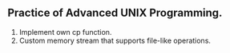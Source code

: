 Practice of Advanced UNIX Programming.
---------------------------------------------
1. Implement own cp function.
2. Custom memory stream that supports file-like operations.
